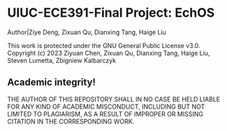 # UIUC-ECE391-Final Project: EchOS
Author|Ziye Deng, Zixuan Qu, Dianxing Tang, Haige Liu

This work is protected under the GNU General Public License v3.0.
Copyright (c) 2023 Ziyuan Chen, Zixuan Qu, Dianxing Tang, Haige Liu, Steven Lumetta, Zbigniew Kalbarczyk
## Academic integrity!
THE AUTHOR OF THIS REPOSITORY SHALL IN NO CASE BE HELD LIABLE FOR ANY KIND OF ACADEMIC MISCONDUCT, INCLUDING BUT NOT LIMITED TO PLAGIARISM, AS A RESULT OF IMPROPER OR MISSING CITATION IN THE CORRESPONDING WORK.
